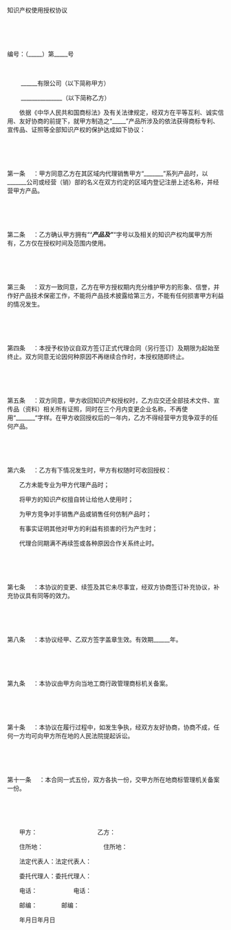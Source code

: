 



知识产权使用授权协议



 

　　

　　


 编号：（_____）第_____号
 
　　



　　 ______有限公司（以下简称甲方）

　　 _______________（以下简称乙方）　　

　　依据《中华人民共和国商标法》及有关法律规定，经双方在平等互利、诚实信用、友好协商的前提下，就甲方制造之“_____”产品所涉及的依法获得商标专利、宣传品、证照等全部知识产权的保护达成如下协议：

　　

　　

第一条
　：甲方同意乙方在其区域内代理销售甲方“_______”系列产品时，以_______公司或经营（销）部的名义在双方约定的区域内登记注册上述名称，并经营甲方产品。

　　

　　

第二条
　：乙方确认甲方拥有“_______‘产品及”_______“字号以及相关的知识产权均属甲方所有，乙方仅在授权时间及范围内使用。

　　

　　

第三条
　：双方一致同意，乙方在甲方授权期内充分维护甲方的形象、信誉，并作好产品技术保密工作，不能将产品技术披露给第三方，不能有任何损害甲方利益的情况发生。

　　

　　

第四条
　：本授予权协议自双方签订正式代理合同（另行签订）及期限为起始至终止。双方同意无论因何种原因不再继续合作时，本授权随即终止。

　　

　　

第五条
　：双方同意，甲方收回知识产权授权时，乙方应交还全部技术文件、宣传品（资料）相关所有证照，同时在三个月内变更企业名称，不再使用“_______“字样。在甲方收回授权后的一年内，乙方不得经营甲方竞争双手的任何产品。

　　

　　

第六条
　：乙方有下情况发生时，甲方有权随时可收回授权：

　　乙方未能专业为甲方代理产品时；

　　将甲方的知识产权擅自转让给他人使用时；

　　为甲方竞争对手销售产品或销售任何仿制产品时；

　　有事实证明其他对甲方的利益有损害的行为产生时；

　　代理合同期满不再续签或各种原因合作关系终止时。

　　

　　

第七条
　：本协议的变更、续签及其它未尽事宜，经双方协商签订补充协议，补充协议具有同等的效力。

　　

　　

第八条
　：本协议经甲、乙双方签字盖章生效。有效期______年。

　　

　　

第九条
　：本协议由甲方向当地工商行政管理商标机关备案。

　　

　　

第十条
　：本协议在履行过程中，如发生争执，经双方友好协商，协商不成，任何一方均可向甲方所在地的人民法院提起诉讼。

　　

　　

第十一条
　：本合同一式五份，双方各执一份，交甲方所在地商标管理机关备案一份。

　　

　　

　　甲方：　　　　　　　　　　乙方：

　　住所地：　　　　　　　　　　住所地：

　　法定代表人：法定代表人：

　　委托代理人：委托代理人：

　　电话：　　　　　　电话：

　　邮编：　　　　邮编：

　　年月日年月日